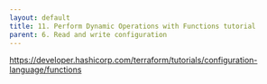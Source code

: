 ```yaml
---
layout: default
title: 11. Perform Dynamic Operations with Functions tutorial
parent: 6. Read and write configuration
---
```


https://developer.hashicorp.com/terraform/tutorials/configuration-language/functions